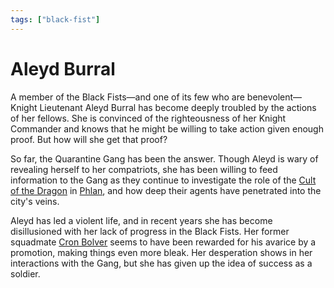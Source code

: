 ```yaml
---
tags: ["black-fist"]
---
```

# Aleyd Burral

A member of the Black Fists—and one of its few who are benevolent—Knight Lieutenant Aleyd Burral has become deeply troubled by the actions of her fellows. She is convinced of the righteousness of her Knight Commander and knows that he might be willing to take action given enough proof. But how will she get that proof?

So far, the Quarantine Gang has been the answer. Though Aleyd is wary of revealing herself to her compatriots, she has been willing to feed information to the Gang as they continue to investigate the role of the [Cult of the Dragon](../factions/cult-of-the-dragon.md) in [Phlan](../locations/phlan.md), and how deep their agents have penetrated into the city's veins.

Aleyd has led a violent life, and in recent years she has become disillusioned with her lack of progress in the Black Fists. Her former squadmate [Cron Bolver](cron-bolver.md) seems to have been rewarded for his avarice by a promotion, making things even more bleak. Her desperation shows in her interactions with the Gang, but she has given up the idea of success as a soldier.